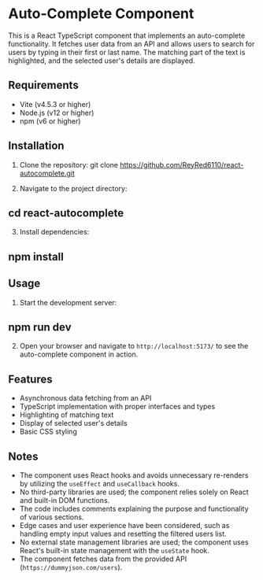 # Auto-Complete Component

This is a React TypeScript component that implements an auto-complete functionality. It fetches user data from an API and allows users to search for users by typing in their first or last name. The matching part of the text is highlighted, and the selected user's details are displayed.

## Requirements
- Vite (v4.5.3 or higher)
- Node.js (v12 or higher)
- npm (v6 or higher)

## Installation

1. Clone the repository: git clone https://github.com/ReyRed6110/react-autocomplete.git

2. Navigate to the project directory: 
## cd react-autocomplete

3. Install dependencies: 

## npm install

## Usage

1. Start the development server: 

## npm run dev

2. Open your browser and navigate to `http://localhost:5173/` to see the auto-complete component in action.

## Features

- Asynchronous data fetching from an API
- TypeScript implementation with proper interfaces and types
- Highlighting of matching text
- Display of selected user's details
- Basic CSS styling

## Notes

- The component uses React hooks and avoids unnecessary re-renders by utilizing the `useEffect` and `useCallback` hooks.
- No third-party libraries are used; the component relies solely on React and built-in DOM functions.
- The code includes comments explaining the purpose and functionality of various sections.
- Edge cases and user experience have been considered, such as handling empty input values and resetting the filtered users list.
- No external state management libraries are used; the component uses React's built-in state management with the `useState` hook.
- The component fetches data from the provided API (`https://dummyjson.com/users`).

